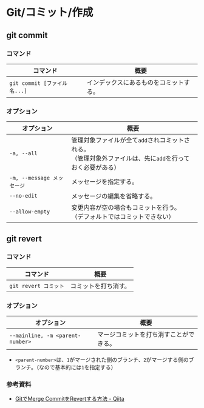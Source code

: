 # Git/コミット/作成

## git commit

### コマンド

| コマンド                     | 概要                                   |
| ---------------------------- | -------------------------------------- |
| `git commit [ファイル名...]` | インデックスにあるものをコミットする。 |

### オプション

| オプション                 | 概要                                                         |
| -------------------------- | ------------------------------------------------------------ |
| `-a, --all`                | 管理対象ファイルが全て`add`されコミットされる。<br/>（管理対象外ファイルは、先に`add`を行っておく必要がある） |
| `-m, --message メッセージ` | メッセージを指定する。                                       |
| `--no-edit`                | メッセージの編集を省略する。                                 |
| `--allow-empty`            | 変更内容が空の場合もコミットを行う。<br />（デフォルトではコミットできない） |

## git revert

### コマンド

| コマンド              | 概要                 |
| --------------------- | -------------------- |
| `git revert コミット` | コミットを打ち消す。 |

### オプション

| オプション                       | 概要                                   |
| -------------------------------- | -------------------------------------- |
| `--mainline, -m <parent-number>` | マージコミットを打ち消すことができる。 |

- `<parent-number>`は、`1`がマージされた側のブランチ、`2`がマージする側のブランチ。（なので基本的には`1`を指定する）

### 参考資料

- [GitでMerge CommitをRevertする方法 - Qiita](https://qiita.com/awakia/items/5fad0c454ddc7b478ff1)
